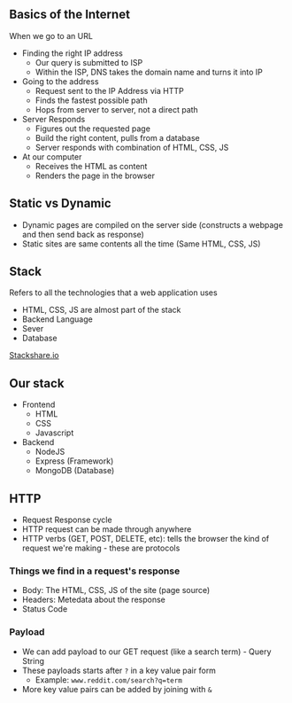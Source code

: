 ## Basics of the Internet
When we go to an URL
- Finding the right IP address
    - Our query is submitted to ISP
    - Within the ISP, DNS takes the domain name and turns it into IP
- Going to the address
    - Request sent to the IP Address via HTTP
    - Finds the fastest possible path
    - Hops from server to server, not a direct path
- Server Responds
    - Figures out the requested page
    - Build the right content, pulls from a database
    - Server responds with combination of HTML, CSS, JS
- At our computer
    - Receives the HTML as content
    - Renders the page in the browser

## Static vs Dynamic
- Dynamic pages are compiled on the server side (constructs a webpage and then send back as response)
- Static sites are same contents all the time (Same HTML, CSS, JS)

## Stack
Refers to all the technologies that a web application uses
- HTML, CSS, JS are almost part of the stack
- Backend Language
- Sever
- Database

[Stackshare.io](https://stackshare.io/)

## Our stack
- Frontend
    - HTML
    - CSS
    - Javascript
- Backend
    - NodeJS
    - Express (Framework)
    - MongoDB (Database)

## HTTP
- Request Response cycle
- HTTP request can be made through anywhere
- HTTP verbs (GET, POST, DELETE, etc): tells the browser the kind of request we're making - these are protocols

### Things we find in a request's response
- Body: The HTML, CSS, JS of the site (page source)
- Headers: Metedata about the response
- Status Code

### Payload
- We can add payload to our GET request (like a search term) - Query String
- These payloads starts after ```?``` in a key value pair form
    - Example: ```www.reddit.com/search?q=term```
- More key value pairs can be added by joining with ```&```

